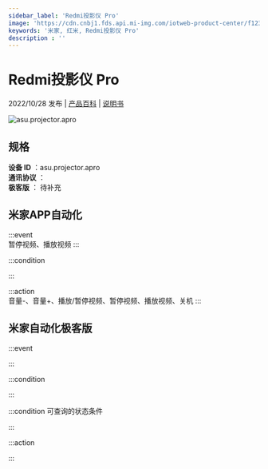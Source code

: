 ```yaml
---
sidebar_label: 'Redmi投影仪 Pro'
image: 'https://cdn.cnbj1.fds.api.mi-img.com/iotweb-product-center/f123c8ae7d5d2c0a1af2736b46564dde_1658714073306.png?GalaxyAccessKeyId=AKVGLQWBOVIRQ3XLEW&Expires=9223372036854775807&Signature=+pNK7QDtvhOvvVMfIwbV1lxwqIs='
keywords: '米家, 红米, Redmi投影仪 Pro'
description : ''
---
```

# Redmi投影仪 Pro

2022/10/28 发布 | [产品百科](https://home.mi.com/webapp/content/baike/product/index.html?model=asu.projector.apro/) | [说明书](https://home.mi.com/views/introduction.html?model=asu.projector.apro&region=cn)

![asu.projector.apro](https://cdn.cnbj1.fds.api.mi-img.com/iotweb-product-center/f123c8ae7d5d2c0a1af2736b46564dde_1658714073306.png?GalaxyAccessKeyId=AKVGLQWBOVIRQ3XLEW&Expires=9223372036854775807&Signature=+pNK7QDtvhOvvVMfIwbV1lxwqIs=)

## 规格  
> 
**设备 ID** ：asu.projector.apro  
**通讯协议** ：  
**极客版**  ： 待补充 


## 米家APP自动化  

:::event  
暂停视频、播放视频
:::

:::condition  

:::

:::action   
音量-、音量+、播放/暂停视频、暂停视频、播放视频、关机
:::

## 米家自动化极客版  

:::event  

:::

:::condition  

:::

:::condition 可查询的状态条件  

:::

:::action  

:::

        
